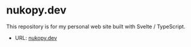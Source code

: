 # nukopy.dev

This repository is for my personal web site built with Svelte / TypeScript.

- URL: [nukopy.dev](https://www.nukopy.dev)
